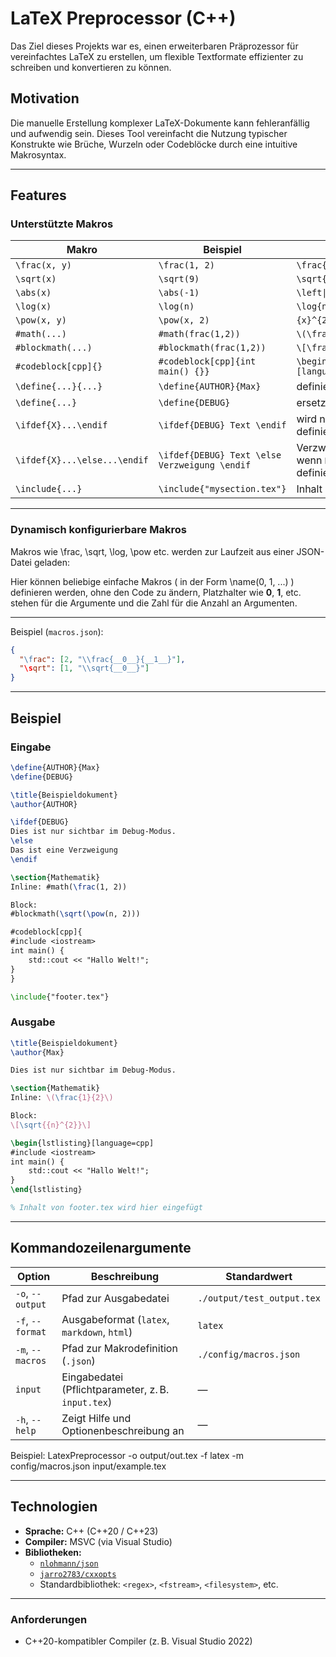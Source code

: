 # LaTeX Preprocessor (C++)

Das Ziel dieses Projekts war es, einen erweiterbaren Präprozessor für vereinfachtes LaTeX zu erstellen, um flexible Textformate effizienter zu schreiben und konvertieren zu können.

## Motivation

Die manuelle Erstellung komplexer LaTeX-Dokumente kann fehleranfällig und aufwendig sein. Dieses Tool vereinfacht die Nutzung typischer Konstrukte wie Brüche, Wurzeln oder Codeblöcke durch eine intuitive Makrosyntax.

---

## Features

### Unterstützte Makros

| Makro                | Beispiel                        | Ergebnis (LaTeX)                                                                                        |
|---------------------|----------------------------------|---------------------------------------------------------------------------------------------------------|
| `\frac(x, y)`        | `\frac(1, 2)`                                              | `\frac{1}{2}`                                                                |
| `\sqrt(x)`           | `\sqrt(9)`                                                 | `\sqrt{9}`                                                                   |
| `\abs(x)`            | `\abs(-1)`                                                 | `\left\|-1\right\|`                                                          | 
| `\log(x)`            | `\log(n)`                                                  | `\log{n}`                                                                    |
| `\pow(x, y)`         | `\pow(x, 2)`                                               | `{x}^{2}`                                                                    |
| `#math(...)`         | `#math(frac(1,2))`                                         | `\(\frac{1}{2}\)`                                                            |
| `#blockmath(...)`    | `#blockmath(frac(1,2))`                                    | `\[\frac{1}{2}\]`                                                            |
| `#codeblock[cpp]{}`  | `#codeblock[cpp]{int main() {}}`                           | `\begin{lstlisting}[language=cpp]...\end{lstlisting}`                        |
| `\define{...}{...}`  | `\define{AUTHOR}{Max}`                                     | definiert ein Flag ohne Wert                                                 |
| `\define{...}`       | `\define{DEBUG}`                                           | ersetzt `AUTHOR` im gesamten Text                                            |
| `\ifdef{X}...\endif` | `\ifdef{DEBUG} Text \endif`                                | wird nur ersetzt, wenn `DEBUG` definiert ist                                 |
| `\ifdef{X}...\else...\endif` | `\ifdef{DEBUG} Text \else Verzweigung \endif`      | Verzweigung wird nur ersetzt, wenn `DEBUG` nicht definiert ist definiert ist |
| `\include{...}`      | `\include{"mysection.tex"}`                                | Inhalt der Datei wird eingefügt                                              |

---

### Dynamisch konfigurierbare Makros

Makros wie \frac, \sqrt, \log, \pow etc. werden zur Laufzeit aus einer JSON-Datei geladen:

Hier können beliebige einfache Makros ( in der Form \name(0, 1, ...) ) definieren werden, ohne den Code zu ändern, Platzhalter wie __0__, __1__, etc. stehen für die Argumente und die Zahl für die Anzahl an Argumenten. 

---

Beispiel (`macros.json`):

```json
{
  "\frac": [2, "\\frac{__0__}{__1__}"],
  "\sqrt": [1, "\\sqrt{__0__}"]
}
```

---

## Beispiel

### Eingabe

```latex
\define{AUTHOR}{Max}
\define{DEBUG}

\title{Beispieldokument}
\author{AUTHOR}

\ifdef{DEBUG}
Dies ist nur sichtbar im Debug-Modus.
\else
Das ist eine Verzweigung
\endif

\section{Mathematik}
Inline: #math(\frac(1, 2))

Block:
#blockmath(\sqrt(\pow(n, 2)))

#codeblock[cpp]{
#include <iostream>
int main() {
    std::cout << "Hallo Welt!";
}
}

\include{"footer.tex"}


```

### Ausgabe 
```latex
\title{Beispieldokument}
\author{Max}

Dies ist nur sichtbar im Debug-Modus.

\section{Mathematik}
Inline: \(\frac{1}{2}\)

Block:
\[\sqrt{{n}^{2}}\]

\begin{lstlisting}[language=cpp]
#include <iostream>
int main() {
    std::cout << "Hallo Welt!";
}
\end{lstlisting}

% Inhalt von footer.tex wird hier eingefügt
```

---

## Kommandozeilenargumente
| Option           | Beschreibung                                       | Standardwert               |
| ---------------- | -------------------------------------------------- | -------------------------- |
| `-o`, `--output` | Pfad zur Ausgabedatei                              | `./output/test_output.tex` |
| `-f`, `--format` | Ausgabeformat (`latex`, `markdown`, `html`)        | `latex`                    |
| `-m`, `--macros` | Pfad zur Makrodefinition (`.json`)                 | `./config/macros.json`     |
| `input`          | Eingabedatei (Pflichtparameter, z. B. `input.tex`) | —                          |
| `-h`, `--help`   | Zeigt Hilfe und Optionenbeschreibung an            | —                          |

Beispiel:
LatexPreprocessor -o output/out.tex -f latex -m config/macros.json input/example.tex

--- 

## Technologien

- **Sprache:** C++ (C++20 / C++23)
- **Compiler:** MSVC (via Visual Studio)
- **Bibliotheken:**
  - [`nlohmann/json`](https://github.com/nlohmann/json) 
  - [`jarro2783/cxxopts`](https://github.com/jarro2783/cxxopts) 
  - Standardbibliothek: `<regex>`, `<fstream>`, `<filesystem>`, etc.


---

### Anforderungen 

* C++20-kompatibler Compiler (z. B. Visual Studio 2022)

